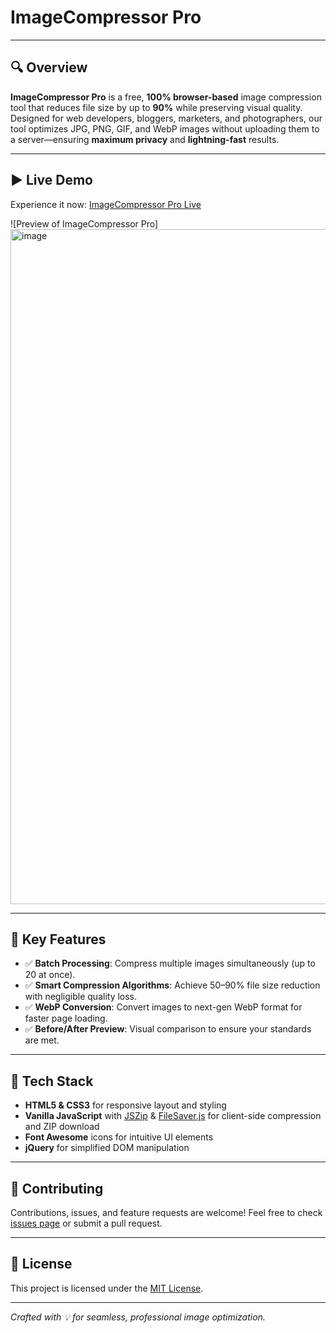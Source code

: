 # ImageCompressor Pro

---

## 🔍 Overview

**ImageCompressor Pro** is a free, **100% browser-based** image compression tool that reduces file size by up to **90%** while preserving visual quality. Designed for web developers, bloggers, marketers, and photographers, our tool optimizes JPG, PNG, GIF, and WebP images without uploading them to a server—ensuring **maximum privacy** and **lightning-fast** results.

---

## ▶️ Live Demo

Experience it now: [ImageCompressor Pro Live](https://your-username.github.io/image-compressor-pro/)

![Preview of ImageCompressor Pro]<img width="1920" height="1080" alt="image" src="https://github.com/user-attachments/assets/aebee1d0-4e87-4ec4-8210-dcd8d59c94d8" />


---

## 🚀 Key Features

* ✅ **Batch Processing**: Compress multiple images simultaneously (up to 20 at once).
* ✅ **Smart Compression Algorithms**: Achieve 50–90% file size reduction with negligible quality loss.
* ✅ **WebP Conversion**: Convert images to next-gen WebP format for faster page loading.
* ✅ **Before/After Preview**: Visual comparison to ensure your standards are met.

---

## 🔧 Tech Stack

* **HTML5 & CSS3** for responsive layout and styling
* **Vanilla JavaScript** with [JSZip](https://stuk.github.io/jszip/) & [FileSaver.js](https://github.com/eligrey/FileSaver.js/) for client-side compression and ZIP download
* **Font Awesome** icons for intuitive UI elements
* **jQuery** for simplified DOM manipulation

---

## 🤝 Contributing

Contributions, issues, and feature requests are welcome! Feel free to check [issues page](https://github.com/your-username/image-compressor-pro/issues) or submit a pull request.

---

## 📝 License

This project is licensed under the [MIT License](LICENSE).

---

*Crafted with 💡 for seamless, professional image optimization.*
